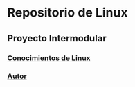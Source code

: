 # Repositorio de Linux

## Proyecto Intermodular

### [Conocimientos de Linux](linux.md)

### [Autor](autor.md)
